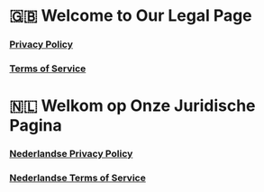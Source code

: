 # 🇬🇧 Welcome to Our Legal Page

### [Privacy Policy](privacy-policy.md)
### [Terms of Service](terms-of-service.md)

# 🇳🇱 Welkom op Onze Juridische Pagina

### [Nederlandse Privacy Policy]()
### [Nederlandse Terms of Service]()
